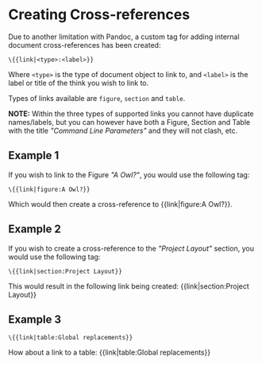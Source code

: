 # Creating Cross-references

Due to another limitation with Pandoc, a custom tag for adding internal
document cross-references has been created:

	\{{link|<type>:<label>}}

Where `<type>` is the type of document object to link to, and `<label>` is the
label or title of the think you wish to link to.

Types of links available are `figure`, `section` and `table`.

**NOTE:** Within the three types of supported links you cannot have duplicate
names/labels, but you can however have both a Figure, Section and Table with
the title *"Command Line Parameters"* and they will not clash, etc.

## Example 1

If you wish to link to the Figure *"A Owl?"*, you would use the
following tag:

	\{{link|figure:A Owl?}}

Which would then create a cross-reference to {{link|figure:A Owl?}}.

## Example 2

If you wish to create a cross-reference to the *"Project Layout"* section, you
would use the following tag:

	\{{link|section:Project Layout}}

This would result in the following link being created:
{{link|section:Project Layout}}

## Example 3

	\{{link|table:Global replacements}}

How about a link to a table: {{link|table:Global replacements}}
